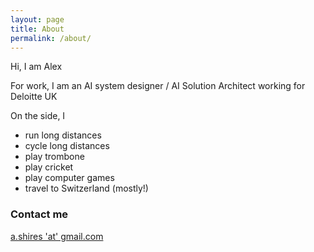 ```yaml
---
layout: page
title: About
permalink: /about/
---
```


Hi, I am Alex

For work, I am an AI system designer / AI Solution Architect working for Deloitte UK

On the side, I 
* run long distances
* cycle long distances
* play trombone
* play cricket
* play computer games
* travel to Switzerland (mostly!)


### Contact me

[a.shires 'at' gmail.com](mailto:a.shires@gmail.com)
